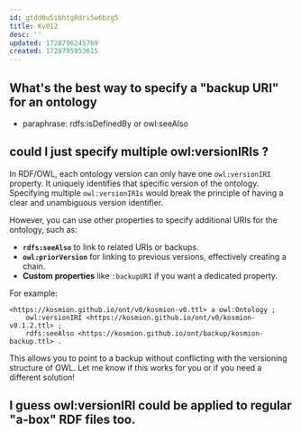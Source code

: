 ```yaml
---
id: gtdd0u5ibhtg0dri5w6bzg5
title: Kv012
desc: ''
updated: 1728796245769
created: 1728795953615
---
```



## What's the best way to specify a "backup URI" for an ontology

- paraphrase: rdfs:isDefinedBy or owl:seeAlso

## could I just specify multiple owl:versionIRIs ?

In RDF/OWL, each ontology version can only have one `owl:versionIRI` property. It uniquely identifies that specific version of the ontology. Specifying multiple `owl:versionIRIs` would break the principle of having a clear and unambiguous version identifier.

However, you can use other properties to specify additional URIs for the ontology, such as:
- **`rdfs:seeAlso`** to link to related URIs or backups.
- **`owl:priorVersion`** for linking to previous versions, effectively creating a chain.
- **Custom properties** like `:backupURI` if you want a dedicated property.

For example:
```turtle
<https://kosmion.github.io/ont/v0/kosmion-v0.ttl> a owl:Ontology ;
    owl:versionIRI <https://kosmion.github.io/ont/v0/kosmion-v0.1.2.ttl> ;
    rdfs:seeAlso <https://kosmion.github.io/ont/backup/kosmion-backup.ttl> .
```

This allows you to point to a backup without conflicting with the versioning structure of OWL. Let me know if this works for you or if you need a different solution!

## I guess owl:versionIRI could be applied to regular "a-box" RDF files too.
